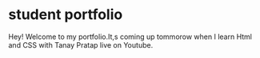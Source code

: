 # student portfolio

Hey! Welcome to my portfolio.It,s coming up tommorow when I learn Html and CSS with Tanay Pratap live on Youtube.